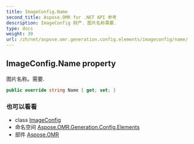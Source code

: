 ```yaml
---
title: ImageConfig.Name
second_title: Aspose.OMR for .NET API 参考
description: ImageConfig 财产. 图片名称需要.
type: docs
weight: 30
url: /zh/net/aspose.omr.generation.config.elements/imageconfig/name/
---
```

## ImageConfig.Name property

图片名称。需要.

```csharp
public override string Name { get; set; }
```

### 也可以看看

* class [ImageConfig](../)
* 命名空间 [Aspose.OMR.Generation.Config.Elements](../../imageconfig/)
* 部件 [Aspose.OMR](../../../)



